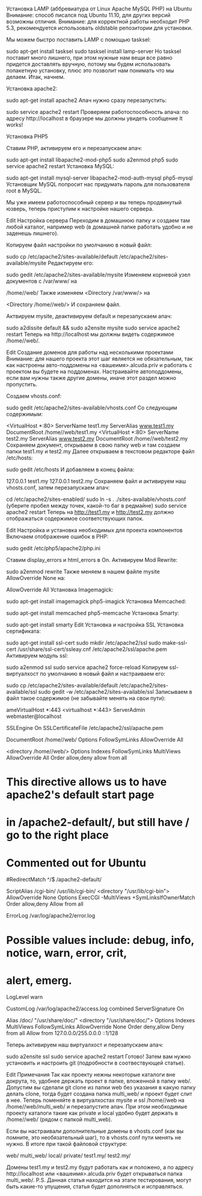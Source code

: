 Установка LAMP (аббревиатура от Linux Apache MySQL PHP) на Ubuntu
Внимание: способ писался под Ubuntu 11.10, для других версий возможны отличия.
Внимание: для корректной работы необходит PHP 5.3, рекомендуется использовать oldstable репозитории для установки.

Мы можем быстро поставить LAMP с помощью tasksel:

sudo apt-get install tasksel
sudo tasksel install lamp-server
Но tasksel поставит много лишнего, при этом нужные нам вещи все равно придется доставлять вручную, потому мы будем использовать попакетную установку, плюс это позволит нам понимать что мы делаем. Итак, начнем.

Установка apache2:

sudo apt-get install apache2
Апач нужно сразу перезапустить:

sudo service apache2 restart
Проверяем работоспособность апача: по адресу http://localhost в браузере мы должны увидеть сообщение It works!

Установка PHP5

Ставим PHP, активируем его и перезапускаем апач:

sudo apt-get install libapache2-mod-php5
sudo a2enmod php5
sudo service apache2 restart
Установка MySQL:

sudo apt-get install mysql-server libapache2-mod-auth-mysql php5-mysql
Установщик MySQL попросит нас придумать пароль для пользователя root в MySQL.

Мы уже имеем работоспособный сервер и вы теперь продвинутый юзверь, теперь приступим к настройке нашего сервера.

Edit
Настройка сервера
Переходим в домашнюю папку и создаем там любой каталог, например web (в домашней папке работать удобно и не заденешь лишнего).

Копируем файл настройки по умолчанию в новый файл:

sudo cp /etc/apache2/sites-available/default /etc/apache2/sites-available/mysite
Редактируем его:

sudo gedit /etc/apache2/sites-available/mysite
Изменяем корневой узел документов
с /var/www/ на

/home/<user>/web/
Также изменяем <Directory /var/www/> на

<Directory /home/<user>/web/>
И сохраняем файл.

Актвируем mysite, деактивируем default и перезапускаем апач:

sudo a2dissite default && sudo a2ensite mysite
sudo service apache2 restart
Теперь на http://localhost мы должны видеть содержимое /home/<user>/web/.

Edit
Создание доменов для работы над несколькими проектами
Внимание: для нашего проекта этот шаг является не обязательным, так как настроены авто-поддомены на <вашеимя>.alcuda.priv и работать с проектом вы будете на поддоменах. Настраивайте автоподдомены, если вам нужны также другие домены, иначе этот раздел можно пропустить.

Создаем vhosts.conf:

sudo gedit /etc/apache2/sites-available/vhosts.conf
Со следующим содержимым:

<VirtualHost *:80>
ServerName test1.my
ServerAlias www.test1.my
DocumentRoot /home/<user>/web/test1.my
</VirtualHost>
<VirtualHost *:80>
ServerName test2.my
ServerAlias www.test2.my
DocumentRoot /home/<user>/web/test2.my
</VirtualHost>
Сохраняем документ, открываем в свою папку web и там создаем папки test1.my и test2.my
Далее открываем в текстовом редакторе файл /etc/hosts:

sudo gedit /etc/hosts
И добавляем в конец файла:

127.0.0.1 test1.my
127.0.0.1 test2.my
Сохраняем файл и активируем наш vhosts.conf, затем перезапускаем апач:

cd /etc/apache2/sites-enabled/
sudo ln -s . ./sites-available/vhosts.conf (уберите пробел между точек, какой-то баг в редмайне)
sudo service apache2 restart
Теперь на http://test1.my и http://test2.my должно отображаться содержимое соответствующих папок.

Edit
Настройка и установка необходимых для проекта компонентов
Включаем отображение ошибок в PHP:

sudo gedit /etc/php5/apache2/php.ini

Ставим display_errors и html_errors в On.
Активируем Mod Rewrite:

sudo a2enmod rewrite
Также меняем в нашем файле mysite AllowOverride None на:

AllowOverride All
Установка Imagemagick:

sudo apt-get install imagemagick php5-imagick
Установка Memcached:

sudo apt-get install memcached php5-memcache
Установка Smarty:

sudo apt-get install smarty
Edit
Установка и настройка SSL
Установка сертификата:

sudo apt-get install ssl-cert
sudo mkdir /etc/apache2/ssl
sudo make-ssl-cert /usr/share/ssl-cert/ssleay.cnf /etc/apache2/ssl/apache.pem
Активируем модуль ssl:

sudo a2enmod ssl
sudo service apache2 force-reload
Копируем ssl-виртуалхост по умолчанию в новый файл и настраиваем его:

sudo cp /etc/apache2/sites-available/default /etc/apache2/sites-available/ssl
sudo gedit -w /etc/apache2/sites-available/ssl
Записываем в файл такое содержимое (не забывайте менять на свои пути):

ameVirtualHost *:443
<virtualhost *:443>
ServerAdmin webmaster@localhost

SSLEngine On
SSLCertificateFile /etc/apache2/ssl/apache.pem

DocumentRoot /home/<user>/web/
<directory />
Options FollowSymLinks
AllowOverride All
</directory>

<directory /home/<user>/web/>
Options Indexes FollowSymLinks MultiViews
AllowOverride All
Order allow,deny
allow from all
# This directive allows us to have apache2's default start page
# in /apache2-default/, but still have / go to the right place
# Commented out for Ubuntu
#RedirectMatch ^/$ /apache2-default/
</directory>

ScriptAlias /cgi-bin/ /usr/lib/cgi-bin/
<directory "/usr/lib/cgi-bin">
AllowOverride None
Options ExecCGI -MultiViews +SymLinksIfOwnerMatch
Order allow,deny
Allow from all
</directory>

ErrorLog /var/log/apache2/error.log

# Possible values include: debug, info, notice, warn, error, crit,
# alert, emerg.
LogLevel warn

CustomLog /var/log/apache2/access.log combined
ServerSignature On

Alias /doc/ "/usr/share/doc/"
<directory "/usr/share/doc/">
Options Indexes MultiViews FollowSymLinks
AllowOverride None
Order deny,allow
Deny from all
Allow from 127.0.0.0/255.0.0.0 ::1/128
</directory>

</virtualhost>
Теперь активируем наш виртуалхост и перезапускаем апач:

sudo a2ensite ssl
sudo service apache2 restart
Готово!
Затем вам нужно установить и настроить git (подробности в соотвествующей статье).

Edit
Примечания
Так как проекту нежны некоторые каталоги вне докрута, то, удобнее держать проект в папке, вложенной в папку web/.
Допустим вы сделали git clone из папки web без указания в какую папку делать clone, тогда будет создана папка multi_web/ и проект будет слит в нее.
Теперь поменяйте в виртуалхостах mysite и ssl /home/<user>/web на /home/<user>/web/multi_web/ и перезапустите апач.
При этом необходимые проекту каталоги такие как private и local удобно будет держать в /home/<user>/web/ (рядом с папкой multi_web).

Если вы настраивали дополнительные домены в vhosts.conf (как вы помните, это необязательный шаг), то в vhosts.conf пути менять не нужно.
В итоге при такой файловой структуре:

web/
    multi_web/
    local/
    private/
    test1.my/
    test2.my/

Домены test1.my и test2.my будут работать как и положено, а по адресу http://localhost или <вашеимя>.alcuda.priv будет открываться папка multi_web/.
P.S. Данная статья находится на этапе тестирования, могут быть какие-то упущения, статья будет дополняться и исправляться.